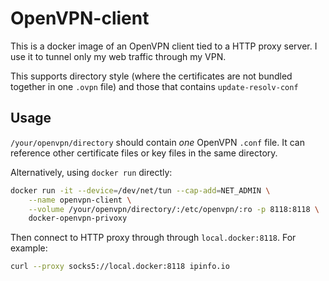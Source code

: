 # OpenVPN-client

This is a docker image of an OpenVPN client tied to a HTTP proxy server.  I use it to tunnel only my web traffic through my VPN.

This supports directory style (where the certificates are not bundled together in one `.ovpn` file) and those that contains `update-resolv-conf`

## Usage

`/your/openvpn/directory` should contain *one* OpenVPN `.conf` file. It can reference other certificate files or key files in the same directory.

Alternatively, using `docker run` directly:

```bash
docker run -it --device=/dev/net/tun --cap-add=NET_ADMIN \
    --name openvpn-client \
    --volume /your/openvpn/directory/:/etc/openvpn/:ro -p 8118:8118 \
    docker-openvpn-privoxy
```

Then connect to HTTP proxy through through `local.docker:8118`. For example:

```bash
curl --proxy socks5://local.docker:8118 ipinfo.io
```
